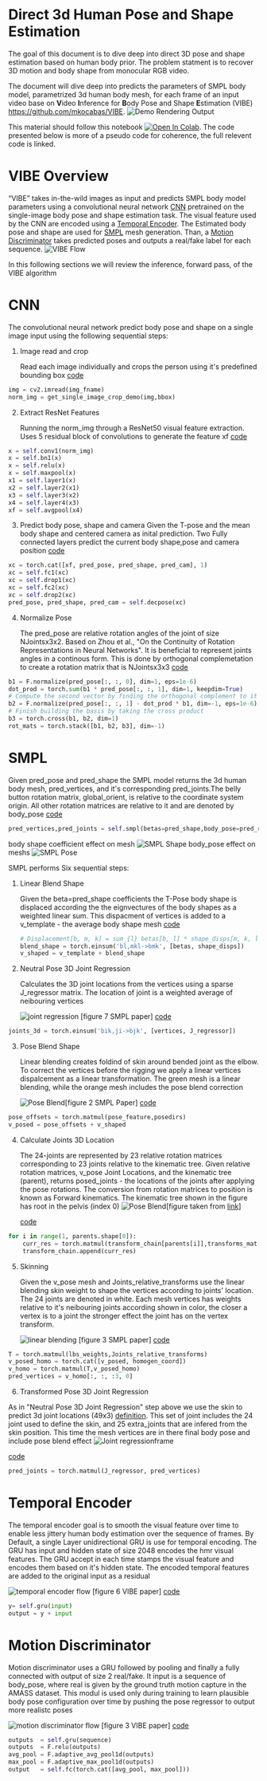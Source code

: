 # Direct 3d Human Pose and Shape Estimation

The goal of this document is to dive deep into direct 3D pose and shape estimation based on human body prior. The problem statment is to recover 3D motion and body shape from monocular RGB video.

The document will dive deep into predicts the parameters of SMPL body model, parametrized 3d human body mesh, for each frame of an input video base on **V**ideo **I**nference for **B**ody
Pose and Shape **E**stimation (VIBE) https://github.com/mkocabas/VIBE.
![Demo Rendering Output](./assets/images/rendering_demo.gif)

This material should follow this notebook
[![Open In Colab](https://colab.research.google.com/assets/colab-badge.svg)](https://github.com/ikvision/VIBE/blob/master/VIBE_and_SMPL.ipynb). The code presented below is more of a pseudo code for coherence, the full relevent code is linked.

# VIBE Overview

“VIBE” takes in-the-wild images as input and predicts SMPL body model parameters using a convolutional neural network [CNN](#cnn)
 pretrained on the single-image body pose and shape estimation task. The visual feature used by the CNN are encoded using a [Temporal Encoder](#temporal-encoder). The Estimated body pose and shape are used for [SMPL](#smpl) mesh generation. Than, a [Motion Discriminator](#motion-discriminator) takes predicted poses and outputs a real/fake label for each sequence.
![VIBE Flow](./assets/images/VIBE_flow.png)

In this following sections we will review the inference, forward pass, of the VIBE algorithm

# CNN

The  convolutional neural network predict body pose and shape on a single image input using the following sequential steps:

1. Image read and crop
   
    Read each image individually and crops the person using it's predefined bounding box
    [code](https://github.com/ikvision/VIBE/blob/0a4faaf231d76d68416adfc544e3e16cbeb67b16/lib/dataset/inference.py#L59-L70)

```python
img = cv2.imread(img_fname)
norm_img = get_single_image_crop_demo(img,bbox)
```

2. Extract ResNet Features
   
   Running the norm_img through a ResNet50 visual feature extraction. Uses 5 residual block of convolutions to generate the feature xf [code](https://github.com/ikvision/VIBE/blob/0a4faaf231d76d68416adfc544e3e16cbeb67b16/lib/models/spin.py#L220)

```python
x = self.conv1(norm_img)
x = self.bn1(x)
x = self.relu(x)
x = self.maxpool(x)
x1 = self.layer1(x)
x2 = self.layer2(x1)
x3 = self.layer3(x2)
x4 = self.layer4(x3)
xf = self.avgpool(x4)
```

3. Predict body pose, shape and camera
   Given the T-pose and the mean body shape and centered camera as inital prediction. Two Fully connected layers predict the current body shape,pose and camera position  [code](https://github.com/ikvision/VIBE/blob/0a4faaf231d76d68416adfc544e3e16cbeb67b16/lib/models/spin.py#L263-L271)

```python
xc = torch.cat([xf, pred_pose, pred_shape, pred_cam], 1)
xc = self.fc1(xc)
xc = self.drop1(xc)
xc = self.fc2(xc)
xc = self.drop2(xc)
pred_pose, pred_shape, pred_cam = self.decpose(xc)
```

4. Normalize Pose

   The pred_pose are relative rotation angles of the joint of size NJointsx3x2.
   Based on Zhou et al., "On the Continuity of Rotation Representations in Neural Networks". It is beneficial to represent joints angles in a continous form. This is done by orthogonal complemetation to create a rotation matrix that is NJointsx3x3  [code](https://github.com/ikvision/VIBE/blob/0a4faaf231d76d68416adfc544e3e16cbeb67b16/lib/models/spin.py#L92)

```python
b1 = F.normalize(pred_pose[:, :, 0], dim=1, eps=1e-6)
dot_prod = torch.sum(b1 * pred_pose[:, :, 1], dim=1, keepdim=True)
# Compute the second vector by finding the orthogonal complement to it
b2 = F.normalize(pred_pose[:, :, 1] - dot_prod * b1, dim=-1, eps=1e-6)
# Finish building the basis by taking the cross product
b3 = torch.cross(b1, b2, dim=1)
rot_mats = torch.stack([b1, b2, b3], dim=-1)
```
    
# SMPL
Given pred_pose and pred_shape the SMPL model returns the 3d human body mesh, pred_vertices, and it's corresponding pred_joints.The belly button rotation matrix, global_orient, is relative to the coordinate system origin. All other rotation matrices are relative to it and are denoted by body_pose  [code](https://github.com/ikvision/VIBE/blob/0a4faaf231d76d68416adfc544e3e16cbeb67b16/lib/models/spin.py#L275-L283)
```python
pred_vertices,pred_joints = self.smpl(betas=pred_shape,body_pose=pred_rotmat[:, 1:],global_orient=pred_rotmat[:, 0]
```
body shape coefficient effect on mesh
![SMPL Shape](./assets/images/SMPL_Shape.png)
body_pose effect on meshs
![SMPL Pose](./assets/images/SMPL_Pose.png)

SMPL performs Six sequential steps:
1. Linear Blend Shape

    Given the beta=pred_shape coefficients the T-Pose body shape is displaced according the the eignvectures of the body shapes as a weighted linear sum. This dispacment of vertices is added to a v_template - the average body shape mesh [code](https://github.com/vchoutas/smplx/blob/03813b7ffab9e9a9a0dfbf441329dedf5ae6176e/smplx/lbs.py#L262-L265)
   
    ```python
    # Displacement[b, m, k] = sum_{l} betas[b, l] * shape_disps[m, k, l] i.e. Multiply each shape displacement by it's corresponding beta and than sum them.
    blend_shape = torch.einsum('bl,mkl->bmk', [betas, shape_disps])
    v_shaped = v_template + blend_shape
    ```

2. Neutral Pose 3D Joint Regression
   
    Calculates the 3D joint locations from the vertices using a sparse J_regressor matrix. The location of joint is a weighted average of neibouring vertices
    
    ![joint regression](./assets/images/j_regressor.png) [figure 7 SMPL paper]
    [code](https://github.com/vchoutas/smplx/blob/2144d5ca0272275e1b6f82af2a476d1f2c606814/smplx/lbs.py#L242)
```python
joints_3d = torch.einsum('bik,ji->bjk', [vertices, J_regressor])
```

3. Pose Blend Shape
   
   Linear blending creates foldind of skin around bended joint as the elbow. To correct the vertices before the rigging we apply a linear vertices dispalcement as a linear transformation.
   The green mesh is a linear blending, while the orange mesh includes the pose blend correction 
   
   ![Pose Blend](./assets/images/SMPL_VS_LinearBlend.png)[figure 2 SMPL Paper]
   [code](https://github.com/vchoutas/smplx/blob/2144d5ca0272275e1b6f82af2a476d1f2c606814/smplx/lbs.py#L200-L203)
   
```python
pose_offsets = torch.matmul(pose_feature,posedirs)
v_posed = pose_offsets + v_shaped
```

4. Calculate Joints 3D Location

   The 24-joints are represented by 23 relative rotation matrices corresponding to 23 joints relative to the kinematic tree. Given relative rotation matrices, v_pose Joint Locations, and the kinematic tree (parent), returns  posed_joints - the locations of the joints after applying the pose rotations. The conversion from rotation matrices to position is known as Forward kinematics. The kinematic tree shown in the figure has root in the pelvis (index 0)
    ![Pose Blend](./assets/images/kinematic_tree.png)[figure taken from [link](https://github.com/gulvarol/smplpytorch)]

   [code](https://github.com/vchoutas/smplx/blob/2144d5ca0272275e1b6f82af2a476d1f2c606814/smplx/lbs.py#L350-L369)
   
```python
for i in range(1, parents.shape[0]):
    curr_res = torch.matmul(transform_chain[parents[i]],transforms_mat[:, i])
    transform_chain.append(curr_res)
```

5. Skinning
   
   Given the v_pose mesh and Joints_relative_transforms use the linear blending skin weight to shape the vertices according to joints' location.
   The 24 joints are denoted in white. Each mesh vertices has weights relative to it's neibouring joints according shown in color, the closer a vertex is to a joint the stronger effect the joint has on the vertex transform.
   
    ![linear blending](./assets/images/linear_blend_weights.png) [figure 3 SMPL paper]
    [code](https://github.com/vchoutas/smplx/blob/03813b7ffab9e9a9a0dfbf441329dedf5ae6176e/smplx/lbs.py#L209-L220)

```python
T = torch.matmul(lbs_weights,Joints_relative_transforms)
v_posed_homo = torch.cat([v_posed, homogen_coord])
v_homo = torch.matmul(T,v_posed_homo)
pred_vertices = v_homo[:, :, :3, 0]
```
6. Transformed Pose 3D Joint Regression

As in "Neutral Pose 3D Joint Regression" step above we use the skin to predict 3d joint locations (49x3) [definition](https://github.com/mkocabas/VIBE/blob/master/lib/models/spin.py#L37-L55). This set of joint includes the 24 joint used to define the skin, and 25 extra_joints that are infered from the skin position. This time the mesh vertices are in there final body pose and include pose blend effect ![Joint regressionframe](./assets/images/Joint_regression_frame.png) 

[code](https://github.com/mkocabas/VIBE/blob/master/lib/models/spin.py#L393)
```python
pred_joints = torch.matmul(J_regressor, pred_vertices)
```
# Temporal Encoder
The temporal encoder goal is to smooth the visual feature over time to enable less jittery human body estimation over the sequence of frames. By Default, a single Layer unidirectional GRU is use for temporal encoding. The GRU has input and hidden state of size 2048 encodes the hmr visual features.
The GRU accept in each time stamps the visual feature and encodes them based on it's hidden state. The encoded temporal features are added to the original input as a residual 

![temporal encoder flow](./assets/images/temporal_encoding.png) [figure 6 VIBE paper]
[code](https://github.com/mkocabas/VIBE/blob/731c27382978e242fc1492c4bf53ddd72fd345de/lib/models/vibe.py#L51-L62)

```python
y= self.gru(input)
output = y + input
```

# Motion Discriminator
Motion discriminator uses a GRU followed by pooling and finally a fully connected with output of size 2 real/fake. It input is a sequence of body_pose, where real is given by the ground truth motion capture in the AMASS dataset. This modul is used only during training to learn plausible body pose configuration over time by pushing the pose regressor to output more realistc poses 

![motion discriminator flow](./assets/images/motion_discriminator.png) [figure 3 VIBE paper]
[code](https://github.com/mkocabas/VIBE/blob/731c27382978e242fc1492c4bf53ddd72fd345de/lib/models/motion_discriminator.py#L72-L84)
 
```python
outputs  = self.gru(sequence)
outputs  = F.relu(outputs)
avg_pool = F.adaptive_avg_pool1d(outputs)
max_pool = F.adaptive_max_pool1d(outputs)
output   = self.fc(torch.cat([avg_pool, max_pool]))
```
